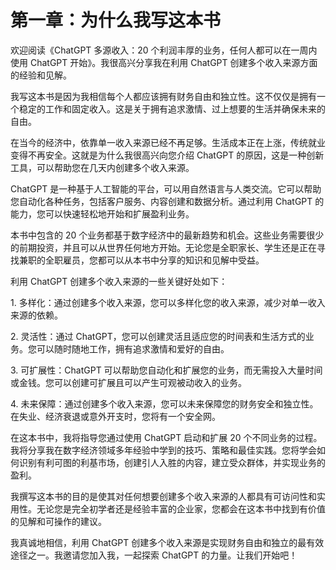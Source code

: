 



# 第一章：为什么我写这本书



欢迎阅读《ChatGPT 多源收入：20 个利润丰厚的业务，任何人都可以在一周内使用 ChatGPT 开始》。我很高兴分享我在利用 ChatGPT 创建多个收入来源方面的经验和见解。

我写这本书是因为我相信每个人都应该拥有财务自由和独立性。这不仅仅是拥有一个稳定的工作和固定收入。这是关于拥有追求激情、过上想要的生活并确保未来的自由。

在当今的经济中，依靠单一收入来源已经不再足够。生活成本正在上涨，传统就业变得不再安全。这就是为什么我很高兴向您介绍 ChatGPT 的原因，这是一种创新工具，可以帮助您在几天内创建多个收入来源。

ChatGPT 是一种基于人工智能的平台，可以用自然语言与人类交流。它可以帮助您自动化各种任务，包括客户服务、内容创建和数据分析。通过利用 ChatGPT 的能力，您可以快速轻松地开始和扩展盈利业务。

本书中包含的 20 个业务都基于数字经济中的最新趋势和机会。这些业务需要很少的前期投资，并且可以从世界任何地方开始。无论您是全职家长、学生还是正在寻找兼职的全职雇员，您都可以从本书中分享的知识和见解中受益。

利用 ChatGPT 创建多个收入来源的一些关键好处如下：

1\. 多样化：通过创建多个收入来源，您可以多样化您的收入来源，减少对单一收入来源的依赖。

2\. 灵活性：通过 ChatGPT，您可以创建灵活且适应您的时间表和生活方式的业务。您可以随时随地工作，拥有追求激情和爱好的自由。

3\. 可扩展性：ChatGPT 可以帮助您自动化和扩展您的业务，而无需投入大量时间或金钱。您可以创建可扩展且可以产生可观被动收入的业务。

4\. 未来保障：通过创建多个收入来源，您可以未来保障您的财务安全和独立性。在失业、经济衰退或意外开支时，您将有一个安全网。

在这本书中，我将指导您通过使用 ChatGPT 启动和扩展 20 个不同业务的过程。我将分享我在数字经济领域多年经验中学到的技巧、策略和最佳实践。您将学会如何识别有利可图的利基市场，创建引人入胜的内容，建立受众群体，并实现业务的盈利。

我撰写这本书的目的是使其对任何想要创建多个收入来源的人都具有可访问性和实用性。无论您是完全初学者还是经验丰富的企业家，您都会在这本书中找到有价值的见解和可操作的建议。

我真诚地相信，利用 ChatGPT 创建多个收入来源是实现财务自由和独立的最有效途径之一。我邀请您加入我，一起探索 ChatGPT 的力量。让我们开始吧！
